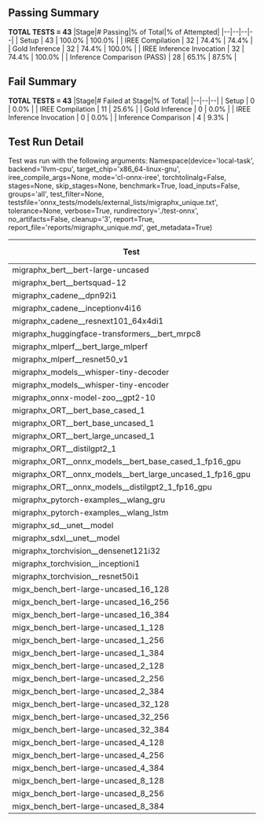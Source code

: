 ## Passing Summary

**TOTAL TESTS = 43**
|Stage|# Passing|% of Total|% of Attempted|
|--|--|--|--|
| Setup | 43 | 100.0% | 100.0% |
| IREE Compilation | 32 | 74.4% | 74.4% |
| Gold Inference | 32 | 74.4% | 100.0% |
| IREE Inference Invocation | 32 | 74.4% | 100.0% |
| Inference Comparison (PASS) | 28 | 65.1% | 87.5% |
## Fail Summary

**TOTAL TESTS = 43**
|Stage|# Failed at Stage|% of Total|
|--|--|--|
| Setup | 0 | 0.0% |
| IREE Compilation | 11 | 25.6% |
| Gold Inference | 0 | 0.0% |
| IREE Inference Invocation | 0 | 0.0% |
| Inference Comparison | 4 | 9.3% |
## Test Run Detail
Test was run with the following arguments:
Namespace(device='local-task', backend='llvm-cpu', target_chip='x86_64-linux-gnu', iree_compile_args=None, mode='cl-onnx-iree', torchtolinalg=False, stages=None, skip_stages=None, benchmark=True, load_inputs=False, groups='all', test_filter=None, testsfile='onnx_tests/models/external_lists/migraphx_unique.txt', tolerance=None, verbose=True, rundirectory='./test-onnx', no_artifacts=False, cleanup='3', report=True, report_file='reports/migraphx_unique.md', get_metadata=True)

| Test | Exit Status | Mean Benchmark Time (ms) | Notes |
|--|--|--|--|
| migraphx_bert__bert-large-uncased | PASS | 370.16763611851883 | |
| migraphx_bert__bertsquad-12 | compilation | None | |
| migraphx_cadene__dpn92i1 | PASS | 190.2555733298262 | |
| migraphx_cadene__inceptionv4i16 | PASS | 6112.273957347497 | |
| migraphx_cadene__resnext101_64x4di1 | PASS | 390.62849649538595 | |
| migraphx_huggingface-transformers__bert_mrpc8 | PASS | 404.7427721864854 | |
| migraphx_mlperf__bert_large_mlperf | Numerics | 493.6412964792301 | |
| migraphx_mlperf__resnet50_v1 | PASS | 251.48188978588826 | |
| migraphx_models__whisper-tiny-decoder | PASS | 139.43209002415338 | |
| migraphx_models__whisper-tiny-encoder | Numerics | 209.7819620846874 | |
| migraphx_onnx-model-zoo__gpt2-10 | compilation | None | |
| migraphx_ORT__bert_base_cased_1 | compilation | None | |
| migraphx_ORT__bert_base_uncased_1 | compilation | None | |
| migraphx_ORT__bert_large_uncased_1 | compilation | None | |
| migraphx_ORT__distilgpt2_1 | compilation | None | |
| migraphx_ORT__onnx_models__bert_base_cased_1_fp16_gpu | compilation | None | |
| migraphx_ORT__onnx_models__bert_large_uncased_1_fp16_gpu | compilation | None | |
| migraphx_ORT__onnx_models__distilgpt2_1_fp16_gpu | compilation | None | |
| migraphx_pytorch-examples__wlang_gru | PASS | 65.46074842076955 | |
| migraphx_pytorch-examples__wlang_lstm | PASS | 20.99053582519685 | |
| migraphx_sd__unet__model | import_model | None | |
| migraphx_sdxl__unet__model | import_model | None | |
| migraphx_torchvision__densenet121i32 | PASS | 1441.9322242805113 | |
| migraphx_torchvision__inceptioni1 | PASS | 200.26706533584124 | |
| migraphx_torchvision__resnet50i1 | PASS | 84.53259030578745 | |
| migx_bench_bert-large-uncased_16_128 | PASS | 1556.0618079422663 | |
| migx_bench_bert-large-uncased_16_256 | PASS | 5515.103807595248 | |
| migx_bench_bert-large-uncased_16_384 | Numerics | 9192.854672049481 | |
| migx_bench_bert-large-uncased_1_128 | PASS | 159.99100163268545 | |
| migx_bench_bert-large-uncased_1_256 | PASS | 305.92992436140776 | |
| migx_bench_bert-large-uncased_1_384 | PASS | 387.9329363505046 | |
| migx_bench_bert-large-uncased_2_128 | PASS | 254.60884645063842 | |
| migx_bench_bert-large-uncased_2_256 | PASS | 646.7811294132844 | |
| migx_bench_bert-large-uncased_2_384 | PASS | 683.6289072719713 | |
| migx_bench_bert-large-uncased_32_128 | PASS | 5150.593667679155 | |
| migx_bench_bert-large-uncased_32_256 | PASS | 13690.437904248634 | |
| migx_bench_bert-large-uncased_32_384 | Numerics | 23458.474424667656 | |
| migx_bench_bert-large-uncased_4_128 | PASS | 408.24927703943104 | |
| migx_bench_bert-large-uncased_4_256 | PASS | 821.520259991909 | |
| migx_bench_bert-large-uncased_4_384 | PASS | 1238.5870603999742 | |
| migx_bench_bert-large-uncased_8_128 | PASS | 740.5071890292069 | |
| migx_bench_bert-large-uncased_8_256 | PASS | 1755.4088723069679 | |
| migx_bench_bert-large-uncased_8_384 | PASS | 3499.6079856840274 | |

